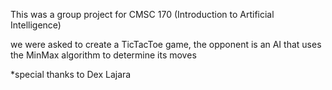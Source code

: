 This was a group project for CMSC 170 (Introduction to Artificial Intelligence)

we were asked to create a TicTacToe game, the opponent is an AI that uses the MinMax algorithm
to determine its moves

*special thanks to Dex Lajara
